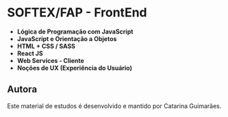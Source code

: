 # SOFTEX/FAP - FrontEnd
- **Lógica de Programação com JavaScript**
- **JavaScript e Orientação a Objetos**
- **HTML + CSS / SASS**
- **React JS**
- **Web Services - Cliente**
- **Noções de UX (Experiência do Usuário)**

## Autora

Este material de estudos é desenvolvido e mantido por Catarina Guimarães.
